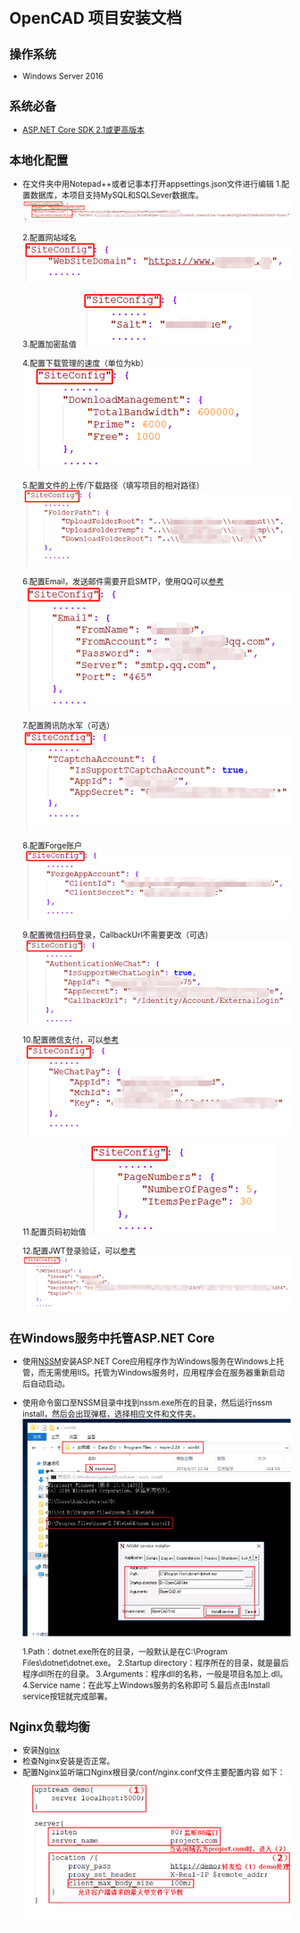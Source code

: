 # OpenCAD 项目安装文档

## 操作系统
* Windows Server 2016

## 系统必备
* [ASP.NET Core SDK 2.1或更高版本](https://dotnet.microsoft.com/download)

## 本地化配置
* 在文件夹中用Notepad++或者记事本打开appsettings.json文件进行编辑
    1.配置数据库，本项目支持MySQL和SQLSever数据库。
    ![配置数据库.png](https://raw.githubusercontent.com/OpenCADCAM/OCHelp/master/images/ConnectionStrings.png "配置数据库.png")
    
    2.配置网站域名
    ![配置网站域名.png](https://raw.githubusercontent.com/OpenCADCAM/OCHelp/master/images/WebSiteDomain.png "配置网站域名.png")

    3.配置加密盐值
    ![配置加密盐值.png](https://raw.githubusercontent.com/OpenCADCAM/OCHelp/master/images/Salt.png "配置加密盐值.png")
    
    4.配置下载管理的速度（单位为kb）
    ![配置下载管理的速度.png](https://raw.githubusercontent.com/OpenCADCAM/OCHelp/master/images/DownloadManagement.png "配置下载管理的速度.png")
    
    5.配置文件的上传/下载路径（填写项目的相对路径）
    ![配置文件的上传/下载路径.png](https://raw.githubusercontent.com/OpenCADCAM/OCHelp/master/images/FolderPath.png "配置文件的上传/下载路径.png")
    
    6.配置Email，发送邮件需要开启SMTP，使用QQ可以[参考](http://jingyan.baidu.com/article/0f5fb099dffe7c6d8334ea31.html)
    ![配置Email.png](https://raw.githubusercontent.com/OpenCADCAM/OCHelp/master/images/Email.png "配置Email.png")
    
    7.配置腾讯防水军（可选）
    ![配置腾讯防水军.png](https://raw.githubusercontent.com/OpenCADCAM/OCHelp/master/images/TCaptchaAccount.png "配置腾讯防水军.png")
    
    8.配置Forge账户
    ![配置Forge账户.png](https://raw.githubusercontent.com/OpenCADCAM/OCHelp/master/images/ForgeAppAccount.png "配置Forge账户.png")
    
    9.配置微信扫码登录，CallbackUrl不需要更改（可选）
    ![配置微信扫码登录.png](https://raw.githubusercontent.com/OpenCADCAM/OCHelp/master/images/AuthenticationWeChat.png "配置微信扫码登录.png")
    
    10.配置微信支付，可以[参考](https://www.cnblogs.com/essenroc/p/8630730.html)
    ![配置微信支付.png](https://raw.githubusercontent.com/OpenCADCAM/OCHelp/master/images/WeChatPay.png "配置微信支付.png")
    
    11.配置页码初始值
    ![配置页码初始值.png](https://raw.githubusercontent.com/OpenCADCAM/OCHelp/master/images/PageNumbers.png "配置页码初始值.png")
    
    12.配置JWT登录验证，可以[参考](https://www.cnblogs.com/saodiseng2015/p/9651619.html)
    ![配置JWT登录验证.png](https://raw.githubusercontent.com/OpenCADCAM/OCHelp/master/images/JWTSettings.png "配置JWT登录验证.png")

## 在Windows服务中托管ASP.NET Core
* 使用[NSSM](http://www.nssm.cc/download)安装ASP.NET Core应用程序作为Windows服务在Windows上托管，而无需使用IIS。托管为Windows服务时，应用程序会在服务器重新启动后自动启动。
* 使用命令窗口至NSSM目录中找到nssm.exe所在的目录，然后运行nssm install，然后会出现弹框，选择相应文件和文件夹。
![NSSM.png](https://raw.githubusercontent.com/OpenCADCAM/OCHelp/master/images/NSSM.png "NSSM.png")

    1.Path：dotnet.exe所在的目录，一般默认是在C:\Program Files\dotnet\dotnet.exe。
    2.Startup directory：程序所在的目录，就是最后程序dll所在的目录。
    3.Arguments：程序dll的名称，一般是项目名加上.dll。
    4.Service name：在此写上Windows服务的名称即可
    5.最后点击Install service按钮就完成部署。

## Nginx负载均衡
* 安装[Nginx](http://nginx.org/en/download.html)
* 检查Nginx安装是否正常。
* 配置Nginx监听端口Nginx根目录/conf/nginx.conf文件主要配置内容 如下：
![Nginx.png](https://raw.githubusercontent.com/OpenCADCAM/OCHelp/master/images/Nginx.png "Nginx.png")

